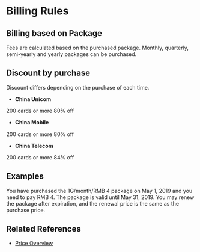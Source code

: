 # Billing Rules
## Billing based on Package
Fees are calculated based on the purchased package. Monthly, quarterly, semi-yearly and yearly packages can be purchased.

## Discount by purchase
Discount differs depending on the purchase of each time.
* **China Unicom**

200 cards or more  80% off

* **China Mobile**

200 cards or more  80% off

* **China Telecom**

200 cards or more  84% off

## Examples
You have purchased the 1G/month/RMB 4 package on May 1, 2019 and you need to pay RMB 4. The package is valid until May 31, 2019. You may renew the package after expiration, and the renewal price is the same as the purchase price.

## Related References

- [Price Overview](Price-Overview.md)
